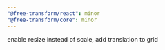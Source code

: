 ```yaml
---
"@free-transform/react": minor
"@free-transform/core": minor
---
```


enable resize instead of scale, add translation to grid
